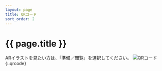 ```yaml
---
layout: page
title: QRコード
sort_order: 2
---
```

# {{ page.title }}
ARイラストを見たい方は、「準備／閲覧」を選択してください。
![QRコード](assets/images/pattern-baku.png){:.qrcode}
